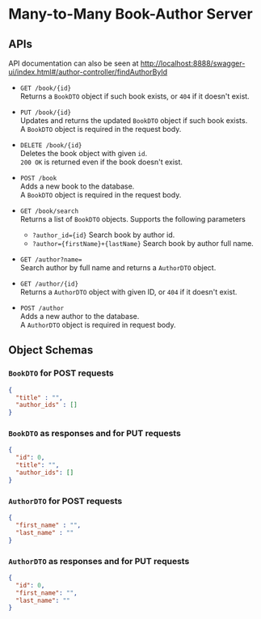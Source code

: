 # Many-to-Many Book-Author Server

## APIs
API documentation can also be seen at [http://localhost:8888/swagger-ui/index.html#/author-controller/findAuthorById](http://localhost:8888/swagger-ui/index.html#/author-controller/findAuthorById)

- `GET /book/{id}`  
  Returns a `BookDTO` object if such book exists, or `404` if it doesn't exist. 


- `PUT /book/{id}`   
    Updates and returns the updated `BookDTO` object if such book exists.  
    A `BookDTO` object is required in the request body.  


- `DELETE /book/{id}`  
    Deletes the book object with given `id`.  
    `200 OK` is returned even if the book doesn't exist.  


- `POST /book`  
    Adds a new book to the database.  
    A `BookDTO` object is required in the request body.


- `GET /book/search`  
    Returns a list of `BookDTO` objects. Supports the following parameters
  - `?author_id={id}` Search book by author id.
  - `?author={firstName}+{lastName}` Search book by author full name.   


- `GET /author?name=`  
    Search author by full name and returns a `AuthorDTO` object.  


- `GET /author/{id}`  
    Returns a `AuthorDTO` object with given ID, or `404` if it doesn't exist.


- `POST /author`  
    Adds a new author to the database.  
    A `AuthorDTO` object is required in request body.


## Object Schemas

### `BookDTO` for POST requests
```json
{
  "title" : "",
  "author_ids" : []
}
```

### `BookDTO` as responses and for PUT requests
```json
{
  "id": 0,
  "title": "",
  "author_ids": []
}
```

### `AuthorDTO` for POST requests
```json
{
  "first_name" : "",
  "last_name" : ""
}
```

### `AuthorDTO` as responses and for PUT requests
```json
{
  "id": 0,
  "first_name": "",
  "last_name": ""
}
```